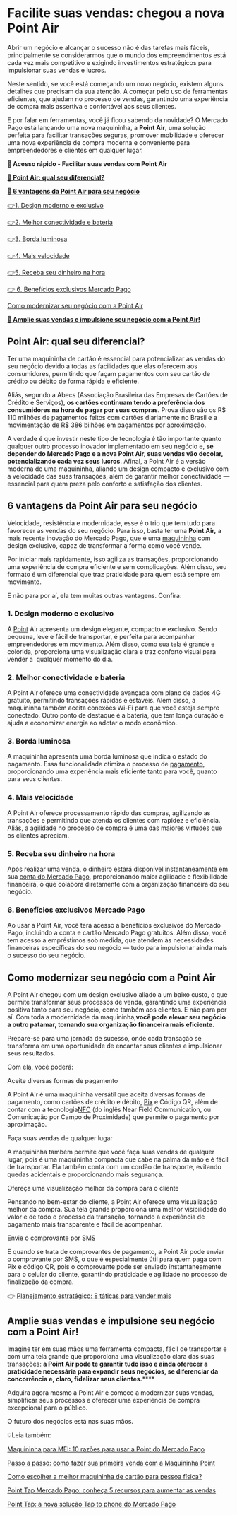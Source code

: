 # Facilite suas vendas: chegou a nova Point Air

Abrir um negócio e alcançar o sucesso não é das tarefas mais fáceis, principalmente se considerarmos que o mundo dos empreendimentos está cada vez mais competitivo e exigindo investimentos estratégicos para impulsionar suas vendas e lucros.

Neste sentido, se você está começando um novo negócio, existem alguns detalhes que precisam da sua atenção. A começar pelo uso de ferramentas eficientes, que ajudam no processo de vendas, garantindo uma experiência de compra mais assertiva e confortável aos seus clientes.

E por falar em ferramentas, você já ficou sabendo da novidade? O Mercado Pago está lançando uma nova maquininha, a **Point Air**, uma solução perfeita para facilitar transações seguras, promover mobilidade e oferecer uma nova experiência de compra moderna e conveniente para empreendedores e clientes em qualquer lugar.

**💙 Acesso rápido - Facilitar suas vendas com Point Air**

**[🤔 Point Air: qual seu diferencial?](#A)**

**[💙 6 vantagens da Point Air para seu negócio](#B)**

[](#C)[👉](#H)[1. Design moderno e exclusivo](#C)

[](#D)[👉](#H)[2. Melhor conectividade e bateria](#D)

[](#E)[👉](#H)[3. Borda luminosa](#E)

[](#F)[👉](#H)[4. Mais velocidade](#F)

[](#G)[👉](#H)[5. Receba seu dinheiro na hora](#G)

[👉 6. Benefícios exclusivos Mercado Pago](#H)

[Como modernizar seu negócio com a Point Air](#I)

**[💙 Amplie suas vendas e impulsione seu negócio com a Point Air!](#J)**

[](#)
## Point Air: qual seu diferencial?

Ter uma maquininha de cartão é essencial para potencializar as vendas do seu negócio devido a todas as facilidades que elas oferecem aos consumidores, permitindo que façam pagamentos com seu cartão de crédito ou débito de forma rápida e eficiente.

Aliás, segundo a Abecs (Associação Brasileira das Empresas de Cartões de Crédito e Serviços), **os cartões continuam tendo a preferência dos consumidores na hora de pagar por suas compras**. Prova disso são os R$ 110 milhões de pagamentos feitos com cartões diariamente no Brasil e a movimentação de R$ 386 bilhões em pagamentos por aproximação.

A verdade é que investir neste tipo de tecnologia é tão importante quanto qualquer outro processo inovador implementado em seu negócio e, **se depender do Mercado Pago e a nova Point Air, suas vendas vão decolar, potencializando cada vez seus lucros**. Afinal, a Point Air é a versão moderna de uma maquininha, aliando um design compacto e exclusivo com a velocidade das suas transações, além de garantir melhor conectividade — essencial para quem preza pelo conforto e satisfação dos clientes.

[](#)
## 6 vantagens da Point Air para seu negócio

Velocidade, resistência e modernidade, esse é o trio que tem tudo para favorecer as vendas do seu negócio. Para isso, basta ter uma **Point Air,** a mais recente inovação do Mercado Pago, que é uma [maquininha](https://meubolso.mercadopago.com.br/maquininha-de-cartao-escolher-a-sua) com design exclusivo, capaz de transformar a forma como você vende.

Por iniciar mais rapidamente, isso agiliza as transações, proporcionando uma experiência de compra eficiente e sem complicações. Além disso, seu formato é um diferencial que traz praticidade para quem está sempre em movimento.

E não para por aí, ela tem muitas outras vantagens. Confira:

[](#)
### 1. Design moderno e exclusivo

A [Point](https://meubolso.mercadopago.com.br/perguntas-sobre-point-mercado-pago) Air apresenta um design elegante, compacto e exclusivo. Sendo pequena, leve e fácil de transportar, é perfeita para acompanhar empreendedores em movimento. Além disso, como sua tela é grande e colorida, proporciona uma visualização clara e traz conforto visual para vender a  qualquer momento do dia.

[](#)
### 2. Melhor conectividade e bateria

A Point Air oferece uma conectividade avançada com plano de dados 4G gratuito, permitindo transações rápidas e estáveis. Além disso, a maquininha também aceita conexões Wi-Fi para que você esteja sempre conectado. Outro ponto de destaque é a bateria, que tem longa duração e ajuda a economizar energia ao adotar o modo econômico.

[](#)
### 3. Borda luminosa

A maquininha apresenta uma borda luminosa que indica o estado do pagamento. Essa funcionalidade otimiza o processo de [pagamento](https://meubolso.mercadopago.com.br/pagamento-por-aproximacao), proporcionando uma experiência mais eficiente tanto para você, quanto para seus clientes.

[](#)
### 4. Mais velocidade

A Point Air oferece processamento rápido das compras, agilizando as transações e permitindo que atenda os clientes com rapidez e eficiência. Aliás, a agilidade no processo de compra é uma das maiores virtudes que os clientes apreciam.

[](#)
### 5. Receba seu dinheiro na hora

Após realizar uma venda, o dinheiro estará disponível instantaneamente em sua [conta do Mercado Pago](https://meubolso.mercadopago.com.br/6-solucoes-disponiveis-na-conta-mercado-pago-para-seu-negocio), proporcionando maior agilidade e flexibilidade financeira, o que colabora diretamente com a organização financeira do seu negócio.

[](#)
### 6. Benefícios exclusivos Mercado Pago

Ao usar a Point Air, você terá acesso a benefícios exclusivos do Mercado Pago, incluindo a conta e cartão Mercado Pago gratuitos. Além disso, você tem acesso a empréstimos sob medida, que atendem às necessidades financeiras específicas do seu negócio — tudo para impulsionar ainda mais o sucesso do seu negócio.

[](#)
## Como modernizar seu negócio com a Point Air

A Point Air chegou com um design exclusivo aliado a um baixo custo, o que permite transformar seus processos de venda, garantindo uma experiência positiva tanto para seu negócio, como também aos clientes. E não para por aí. Com toda a modernidade da maquininha,**você pode elevar seu negócio a outro patamar, tornando sua organização financeira mais eficiente.**

Prepare-se para uma jornada de sucesso, onde cada transação se transforma em uma oportunidade de encantar seus clientes e impulsionar seus resultados.

Com ela, você poderá:

Aceite diversas 
formas de pagamento

A Point Air é uma maquininha versátil que aceita diversas formas de pagamento, como cartões de crédito e débito, [Pix](https://meubolso.mercadopago.com.br/venda-com-pix-atraves-da-maquininha-do-mercado-pago) e Código QR, além de contar com a tecnologia[NFC](https://meubolso.mercadopago.com.br/pagamento-nfc-cobrar-por-aproximacao) (do inglês Near Field Communication, ou Comunicação por Campo de Proximidade) que permite o pagamento por aproximação.

Faça suas vendas
de qualquer lugar

A maquininha também permite que você faça suas vendas de qualquer lugar, pois é uma maquininha compacta que cabe na palma da mão e é fácil de transportar. Ela também conta com um cordão de transporte, evitando quedas acidentais e proporcionando mais segurança.

Ofereça uma visualização
melhor da compra para o cliente

Pensando no bem-estar do cliente, a Point Air oferece uma visualização melhor da compra. Sua tela grande proporciona uma melhor visibilidade do valor e de todo o processo da transação, tornando a experiência de pagamento mais transparente e fácil de acompanhar.

Envie o
comprovante por SMS

E quando se trata de comprovantes de pagamento, a Point Air pode enviar o comprovante por SMS, o que é especialmente útil para quem paga com Pix e código QR, pois o comprovante pode ser enviado instantaneamente para o celular do cliente, garantindo praticidade e agilidade no processo de finalização da compra.

👉 [Planejamento estratégico: 8 táticas para vender mais](https://meubolso.mercadopago.com.br/guia-estrategico-para-vender-mais)

[](#)
## Amplie suas vendas e impulsione seu negócio com a Point Air!

Imagine ter em suas mãos uma ferramenta compacta, fácil de transportar e com uma tela grande que proporciona uma visualização clara das suas transações: **a Point Air pode te garantir tudo isso e ainda oferecer a praticidade necessária para expandir seus negócios, se diferenciar da concorrência e, claro, fidelizar seus clientes.******

Adquira agora mesmo a Point Air e comece a modernizar suas vendas, simplificar seus processos e oferecer uma experiência de compra excepcional para o público.

O futuro dos negócios está nas suas mãos.

💡Leia também:

[Maquininha para MEI: 10 razões para usar a Point do Mercado Pago](https://meubolso.mercadopago.com.br/maquininha-para-mei-10-razoes-para-usar-a-point-do-mercado-pago)

[Passo a passo: como fazer sua primeira venda com a Maquininha Point](https://meubolso.mercadopago.com.br/passo-a-passo-como-fazer-sua-primeira-venda-com-a-maquininha-point)

[Como escolher a melhor maquininha de cartão para pessoa física?](https://meubolso.mercadopago.com.br/maquininha-cartao-para-pessoa-fisica)

[Point Tap Mercado Pago: conheça 5 recursos para aumentar as vendas](https://meubolso.mercadopago.com.br/recursos-point-tap-para-aumentar-as-vendas)

[Point Tap: a nova solução Tap to phone do Mercado Pago](https://meubolso.mercadopago.com.br/point-tap-a-nova-solucao-tap-to-phone-do-mercado-pago)